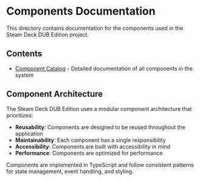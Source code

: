 # Components Documentation

This directory contains documentation for the components used in the Steam Deck DUB Edition project.

## Contents

- [Component Catalog](./COMPONENT-CATALOG.md) - Detailed documentation of all components in the system

## Component Architecture

The Steam Deck DUB Edition uses a modular component architecture that prioritizes:

- **Reusability**: Components are designed to be reused throughout the application
- **Maintainability**: Each component has a single responsibility
- **Accessibility**: Components are built with accessibility in mind
- **Performance**: Components are optimized for performance

Components are implemented in TypeScript and follow consistent patterns for state management, event handling, and styling. 